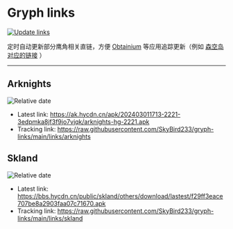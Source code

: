 # Gryph links

[![Update links](https://github.com/SkyBird233/gryph-links/actions/workflows/update.yml/badge.svg)](https://github.com/SkyBird233/gryph-links/actions/workflows/update.yml)

定时自动更新部分鹰角相关直链，方便 [Obtainium](https://github.com/ImranR98/Obtainium) 等应用追踪更新（例如 [森空岛对应的链接](https://raw.githubusercontent.com/SkyBird233/gryph-links/main/links/skland) ）

---

## Arknights
![Relative date](https://img.shields.io/date/1709792525?label=Updated)
- Latest link: https://ak.hycdn.cn/apk/202403011713-2221-3edpmka8jf3f9jo7vjqk/arknights-hg-2221.apk
- Tracking link: https://raw.githubusercontent.com/SkyBird233/gryph-links/main/links/arknights

## Skland
![Relative date](https://img.shields.io/date/1710322152?label=Updated)
- Latest link: https://bbs.hycdn.cn/public/skland/others/download/lastest/f29ff3eace707be8a2903faa07c71670.apk
- Tracking link: https://raw.githubusercontent.com/SkyBird233/gryph-links/main/links/skland